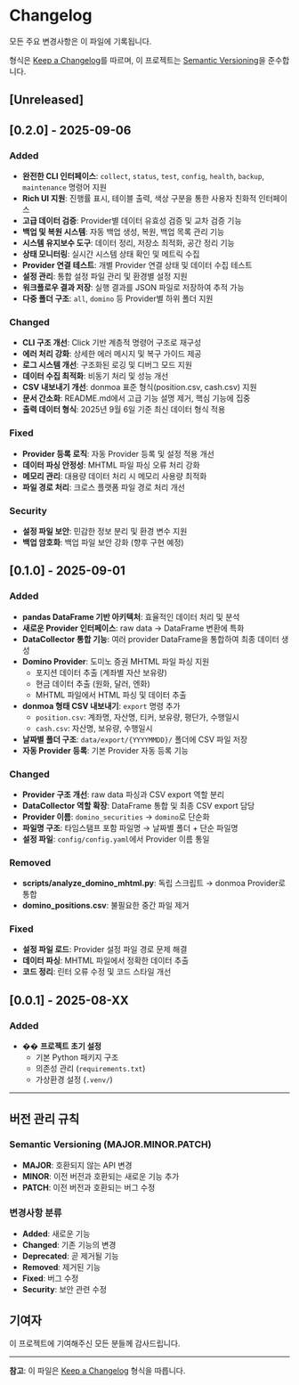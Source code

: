# Changelog

모든 주요 변경사항은 이 파일에 기록됩니다.

형식은 [Keep a Changelog](https://keepachangelog.com/ko/1.0.0/)를 따르며,
이 프로젝트는 [Semantic Versioning](https://semver.org/lang/ko/)을 준수합니다.

## [Unreleased]

## [0.2.0] - 2025-09-06

### Added
- **완전한 CLI 인터페이스**: `collect`, `status`, `test`, `config`, `health`, `backup`, `maintenance` 명령어 지원
- **Rich UI 지원**: 진행률 표시, 테이블 출력, 색상 구분을 통한 사용자 친화적 인터페이스
- **고급 데이터 검증**: Provider별 데이터 유효성 검증 및 교차 검증 기능
- **백업 및 복원 시스템**: 자동 백업 생성, 복원, 백업 목록 관리 기능
- **시스템 유지보수 도구**: 데이터 정리, 저장소 최적화, 공간 정리 기능
- **상태 모니터링**: 실시간 시스템 상태 확인 및 메트릭 수집
- **Provider 연결 테스트**: 개별 Provider 연결 상태 및 데이터 수집 테스트
- **설정 관리**: 통합 설정 파일 관리 및 환경별 설정 지원
- **워크플로우 결과 저장**: 실행 결과를 JSON 파일로 저장하여 추적 가능
- **다중 폴더 구조**: `all`, `domino` 등 Provider별 하위 폴더 지원

### Changed
- **CLI 구조 개선**: Click 기반 계층적 명령어 구조로 재구성
- **에러 처리 강화**: 상세한 에러 메시지 및 복구 가이드 제공
- **로그 시스템 개선**: 구조화된 로깅 및 디버그 모드 지원
- **데이터 수집 최적화**: 비동기 처리 및 성능 개선
- **CSV 내보내기 개선**: donmoa 표준 형식(position.csv, cash.csv) 지원
- **문서 간소화**: README.md에서 고급 기능 설명 제거, 핵심 기능에 집중
- **출력 데이터 형식**: 2025년 9월 6일 기준 최신 데이터 형식 적용

### Fixed
- **Provider 등록 로직**: 자동 Provider 등록 및 설정 적용 개선
- **데이터 파싱 안정성**: MHTML 파일 파싱 오류 처리 강화
- **메모리 관리**: 대용량 데이터 처리 시 메모리 사용량 최적화
- **파일 경로 처리**: 크로스 플랫폼 파일 경로 처리 개선

### Security
- **설정 파일 보안**: 민감한 정보 분리 및 환경 변수 지원
- **백업 암호화**: 백업 파일 보안 강화 (향후 구현 예정)

## [0.1.0] - 2025-09-01

### Added
- **pandas DataFrame 기반 아키텍처**: 효율적인 데이터 처리 및 분석
- **새로운 Provider 인터페이스**: raw data → DataFrame 변환에 특화
- **DataCollector 통합 기능**: 여러 provider DataFrame을 통합하여 최종 데이터 생성
- **Domino Provider**: 도미노 증권 MHTML 파일 파싱 지원
  - 포지션 데이터 추출 (계좌별 자산 보유량)
  - 현금 데이터 추출 (원화, 달러, 엔화)
  - MHTML 파일에서 HTML 파싱 및 데이터 추출
- **donmoa 형태 CSV 내보내기**: `export` 명령 추가
  - `position.csv`: 계좌명, 자산명, 티커, 보유량, 평단가, 수행일시
  - `cash.csv`: 자산명, 보유량, 수행일시
- **날짜별 폴더 구조**: `data/export/{YYYYMMDD}/` 폴더에 CSV 파일 저장
- **자동 Provider 등록**: 기본 Provider 자동 등록 기능

### Changed
- **Provider 구조 개선**: raw data 파싱과 CSV export 역할 분리
- **DataCollector 역할 확장**: DataFrame 통합 및 최종 CSV export 담당
- **Provider 이름**: `domino_securities` → `domino`로 단순화
- **파일명 구조**: 타임스탬프 포함 파일명 → 날짜별 폴더 + 단순 파일명
- **설정 파일**: `config/config.yaml`에서 Provider 이름 통일

### Removed
- **scripts/analyze_domino_mhtml.py**: 독립 스크립트 → donmoa Provider로 통합
- **domino_positions.csv**: 불필요한 중간 파일 제거

### Fixed
- **설정 파일 로드**: Provider 설정 파일 경로 문제 해결
- **데이터 파싱**: MHTML 파일에서 정확한 데이터 추출
- **코드 정리**: 린터 오류 수정 및 코드 스타일 개선

## [0.0.1] - 2025-08-XX

### Added
- �� **프로젝트 초기 설정**
  - 기본 Python 패키지 구조
  - 의존성 관리 (`requirements.txt`)
  - 가상환경 설정 (`.venv/`)

---

## 버전 관리 규칙

### Semantic Versioning (MAJOR.MINOR.PATCH)

- **MAJOR**: 호환되지 않는 API 변경
- **MINOR**: 이전 버전과 호환되는 새로운 기능 추가
- **PATCH**: 이전 버전과 호환되는 버그 수정

### 변경사항 분류

- **Added**: 새로운 기능
- **Changed**: 기존 기능의 변경
- **Deprecated**: 곧 제거될 기능
- **Removed**: 제거된 기능
- **Fixed**: 버그 수정
- **Security**: 보안 관련 수정

## 기여자

이 프로젝트에 기여해주신 모든 분들께 감사드립니다.

---

**참고**: 이 파일은 [Keep a Changelog](https://keepachangelog.com/) 형식을 따릅니다.
